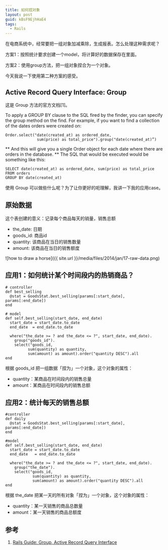 ```yaml
---
title: 如何捏对象
layout: post
guid: kBsF9EjhHaE4
tags:
  - Rails
---
```


在电商系统中，经常要把一组对象加减乘除，生成报表。怎么处理这种需求呢？

方案1：按照统计要求创建一个model，将计算好的数据保存在里面。

方案2：使用group方法，把一组对象捏合为一个对象。

今天我说一下使用第二种方案的感受。

## Active Record Query Interface: Group

这是 Group 方法的官方文档[1]。

To apply a GROUP BY clause to the SQL fired by the finder, you can specify the group method on the find.
For example, if you want to find a collection of the dates orders were created on:

    Order.select("date(created_at) as ordered_date, 
                  sum(price) as total_price").group("date(created_at)”)

** And this will give you a single Order object for each date where there are orders in the database. ** 
The SQL that would be executed would be something like this:

    SELECT date(created_at) as ordered_date, sum(price) as total_price
    FROM orders
    GROUP BY date(created_at) 

使用 Group 可以做些什么呢？为了让你更好的呃理解，我讲一下我的应用case。


## 原始数据

这个表创建的意义：记录每个商品每天的销量，销售总额

* the_date: 日期
* goods_id: 商品id
* quantity: 该商品在当日的销售数量
* amount: 该商品在当日的销售额度

<span class="image-800">![how to draw a horse]({{ site.url }}/media/files/2014/jan/17-raw-data.png)</span>

## 应用1：如何统计某个时间段内的热销商品？

    # controller
    def best_selling
      @stat = GoodsStat.best_selling(params[:start_date], params[:end_date])
    end

    # model
    def self.best_selling(start_date, end_date)
      start_date = start_date.to_date
      end_date  = end_date.to_date

      where("the_date >= ? and the_date <= ?", start_date, end_date).
        group("goods_id").
        select("goods_id,
              sum(quantity) as quantity,
              sum(amount) as amount).order("quantity DESC").all
    end

根据 goods_id 把一组数据「捏为」一个对象，这个对象的属性：

* quantity：某商品在时间段内的销售总量
* amount：某商品在时间段内的销售总额


## 应用2：统计每天的销售总额

    #controller
    def daily
      @stat = GoodsStat.best_selling(params[:start_date], params[:end_date])
    end

    #model
    def self.best_selling(start_date, end_date)
      start_date = start_date.to_date
      end_date   = end_date.to_date
    
      where("the_date >= ? and the_date <= ?", start_date, end_date).
        group("the_date").
        select("goods_id,
                sum(quantity) as quantity,
                sum(amount) as amount).order("quantity DESC").all
    end 

根据 the_date 把某一天的所有对象「捏为」一个对象，这个对象的属性：

* quantity：某一天销售的商品总数量
* amount：某一天销售的商品总额度


## 参考

1. [Rails Guide: Group, Active Record Query Interface](http://guides.rubyonrails.org/active_record_querying.html#group)


